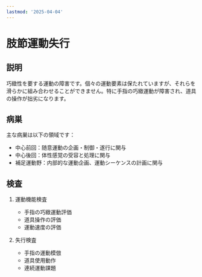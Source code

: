 ```yaml
---
lastmod: '2025-04-04'
---
```


# 肢節運動失行

## 説明
巧緻性を要する運動の障害です。個々の運動要素は保たれていますが、それらを滑らかに組み合わせることができません。特に手指の巧緻運動が障害され、道具の操作が拙劣になります。

## 病巣
主な病巣は以下の領域です：
- 中心前回：随意運動の企画・制御・遂行に関与
- 中心後回：体性感覚の受容と処理に関与
- 補足運動野：内部的な運動企画、運動シーケンスの計画に関与

## 検査
1. 運動機能検査
   - 手指の巧緻運動評価
   - 道具操作の評価
   - 運動速度の評価

2. 失行検査
   - 手指の運動模倣
   - 道具使用動作
   - 連続運動課題 
